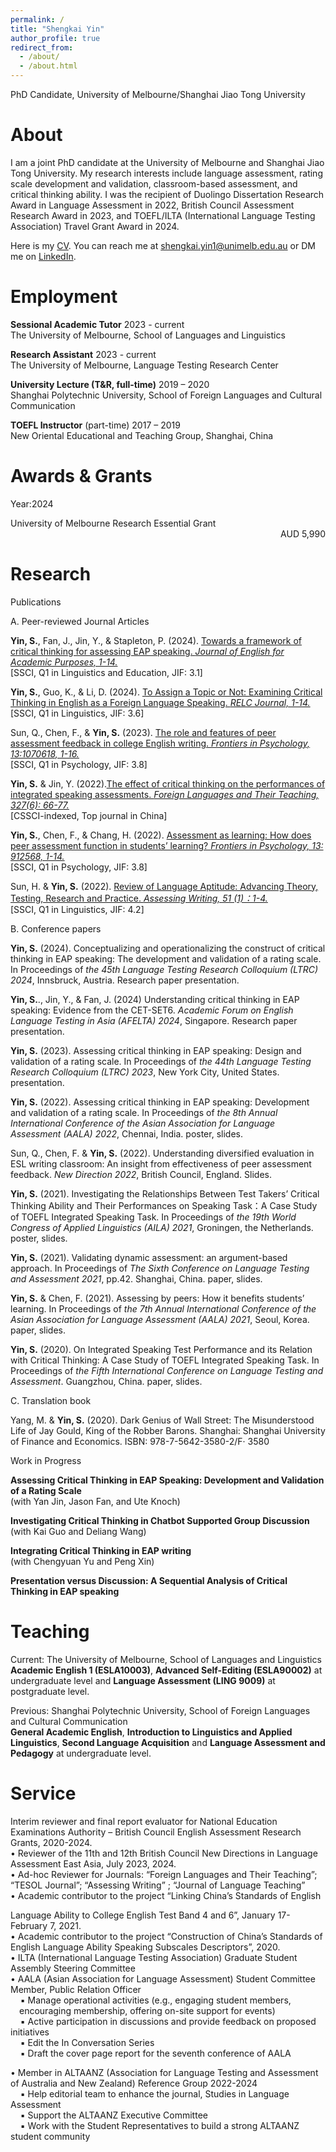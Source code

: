 ```yaml
---
permalink: /
title: "Shengkai Yin"
author_profile: true
redirect_from: 
  - /about/
  - /about.html
---
```


PhD Candidate, University of Melbourne/Shanghai Jiao Tong University

About
======

I am a joint PhD candidate at the University of Melbourne and Shanghai Jiao Tong University. My research interests include language assessment, rating scale
development and validation, classroom-based assessment, and critical thinking ability. I was the recipient of Duolingo Dissertation Research Award in Language Assessment in 2022, British Council Assessment Research Award in 2023, and TOEFL/ILTA (International Language Testing Association) Travel Grant Award in 2024.  
  
Here is my [CV](https://shengkaiyin.com/files/Shengkai-CV.pdf). You can reach me at shengkai.yin1@unimelb.edu.au or DM me on [LinkedIn](https://www.linkedin.com/in/shengkai-yin/).
  
Employment
======

**Sessional Academic Tutor**	2023 - current  
The University of Melbourne, School of Languages and Linguistics  
  
**Research Assistant** 	2023 - current  
The University of Melbourne, Language Testing Research Center  
  
**University Lecture (T&R, full-time)** 	2019 – 2020  
Shanghai Polytechnic University, School of Foreign Languages and Cultural Communication  
  
**TOEFL Instructor** (part-time)	2017 – 2019  
New Oriental Educational and Teaching Group, Shanghai, China  
  
Awards & Grants
======

[//]: # (| Year | Awards                                                                                                                                                                        |     Amount |)

[//]: # (|:-----|:------------------------------------------------------------------------------------------------------------------------------------------------------------------------------|-----------:|)

[//]: # (| 2024 | University of Melbourne Research Essential Grant                                                                                                                              |  AUD 5,990 |)

[//]: # (|      | TOEFL/ITLA Student Travel Grant                                                                                                                                               |  USD 2,500 |)

[//]: # (| 2023 | University of Melbourne Graduate Research in Arts Travel Scheme                                                                                                               |  AUD 1,500 |)

[//]: # (|      | Research and Graduate Studies Grant &#40;Languages and Linguistics&#41;                                                                                                               |  AUD 2,000 |)

[//]: # (|      | [**British Council Assessment Research Awards**]&#40;https://www.britishcouncil.org/exam/aptis/research/grants-and-awards/awards&#41;<sup>1</sup>                                     |  GBP 2,500 |)

[//]: # (|      | Graduate Researcher Prize Scholarship; Outstanding Student Award; First Prize, Shanghai Jiao Tong University Scholarship                                                      |  CNY 5,000 |)

[//]: # (| 2022 | [**Duolingo Dissertation Research Awards in Language Assessment**]&#40;https://blog.duolingo.com/p/905403ae-572f-431a-8bf6-ba5037f2ec85/&#41;<sup>2</sup>                             |  USD 6,000 |)

[//]: # (| 2020 | [**Seed Funding of Shanghai Jiao Tong University- The University of Melbourne Joint PhD Program &#40;Fellowship&#41; &#40;WH610160507/047&#41;**]&#40;https://go.unimelb.edu.au/7bo8&#41;<sup>3</sup> | AUD 20,000 |)

Year:2024  

University of Melbourne Research Essential Grant <span class="right-align">AUD 5,990</span>  

Research
======

Publications  
  
A. Peer-reviewed Journal Articles  
  
**Yin, S.**, Fan, J., Jin, Y., & Stapleton, P. (2024). [Towards a framework of critical thinking for assessing EAP speaking. *Journal of English for Academic Purposes, 1-14.*](https://doi.org/10.1016/j.jeap.2024.101426)  
[SSCI, Q1 in Linguistics and Education, JIF: 3.1]  

**Yin, S.**, Guo, K., & Li, D. (2024). [To Assign a Topic or Not: Examining Critical Thinking in English as a Foreign Language Speaking. *RELC Journal, 1-14.*](https://doi.org/10.1177/00336882231222651)  
[SSCI, Q1 in Linguistics, JIF: 3.6]  
  
Sun, Q., Chen, F., & **Yin, S.** (2023). [The role and features of peer assessment feedback in college English writing. *Frontiers in Psychology, 13:1070618, 1-16.*](https://doi.org/10.3389/fpsyg.2022.1070618)   
[SSCI, Q1 in Psychology, JIF: 3.8]  

**Yin, S.** & Jin, Y. (2022).[The effect of critical thinking on the performances of integrated speaking assessments. *Foreign Languages and Their Teaching, 327(6): 66-77.*](https://doi.org/10.13458/j.cnki.flatt.004905)  
[CSSCI-indexed, Top journal in China]  

**Yin, S.**, Chen, F., & Chang, H. (2022). [Assessment as learning: How does peer assessment function in students’ learning? *Frontiers in Psychology, 13: 912568, 1-14.*](https://doi.org/10.3389/fpsyg.2022.912568)  
[SSCI, Q1 in Psychology, JIF: 3.8]  
  
Sun, H. & **Yin, S.** (2022). [Review of Language Aptitude: Advancing Theory, Testing, Research and Practice. *Assessing Writing, 51 (1)：1-4.*](https://doi.org/10.1016/j.asw.2021.100588)  
[SSCI, Q1 in Linguistics, JIF: 4.2]  
  
B. Conference papers  
  
**Yin, S.** (2024). Conceptualizing and operationalizing the construct of critical thinking in EAP speaking: The development and validation of a rating scale. In Proceedings of *the 45th Language Testing Research Colloquium (LTRC) 2024*, Innsbruck, Austria. Research paper presentation.  
  
**Yin, S.**., Jin, Y., & Fan, J. (2024) Understanding critical thinking in EAP speaking: Evidence from the CET-SET6. *Academic Forum on English Language Testing in Asia (AFELTA) 2024*, Singapore. Research paper presentation.  
  
**Yin, S.** (2023). Assessing critical thinking in EAP speaking: Design and validation of a rating scale. In Proceedings of *the 44th Language Testing Research Colloquium (LTRC) 2023*, New York City, United States. presentation.  
  
**Yin, S.** (2022). Assessing critical thinking in EAP speaking: Development and validation of a rating scale. In Proceedings of *the 8th Annual International Conference of the Asian Association for Language Assessment (AALA) 2022*, Chennai, India. poster, slides.  
  
Sun, Q., Chen, F. & **Yin, S.** (2022). Understanding diversified evaluation in ESL writing classroom: An insight from effectiveness of peer assessment feedback. *New Direction 2022*, British Council, England. Slides.  
  
**Yin, S.** (2021). Investigating the Relationships Between Test Takers’ Critical Thinking Ability and Their Performances on Speaking Task：A Case Study of TOEFL Integrated Speaking Task. In Proceedings of *the 19th World Congress of Applied Linguistics (AILA) 2021*, Groningen, the Netherlands. poster, slides.  
  
**Yin, S.** (2021). Validating dynamic assessment: an argument-based approach. In Proceedings of *The Sixth Conference on Language Testing and Assessment 2021*, pp.42. Shanghai, China. paper, slides.  
  
**Yin, S.** & Chen, F. (2021). Assessing by peers: How it benefits students’ learning. In Proceedings of *the 7th Annual International Conference of the Asian Association for Language Assessment (AALA) 2021*, Seoul, Korea. paper, slides.  
  
**Yin, S.** (2020). On Integrated Speaking Test Performance and its Relation with Critical Thinking: A Case Study of TOEFL Integrated Speaking Task. In Proceedings of *the Fifth International Conference on Language Testing and Assessment*. Guangzhou, China. paper, slides.  
  
C. Translation book  
  
Yang, M. & **Yin, S.** (2020). Dark Genius of Wall Street: The Misunderstood Life of Jay Gould, King of the Robber Barons. Shanghai: Shanghai University of Finance and Economics. ISBN: 978-7-5642-3580-2/F· 3580  
  
Work in Progress  
  
**Assessing Critical Thinking in EAP Speaking: Development and Validation of a Rating Scale**  
(with Yan Jin, Jason Fan, and Ute Knoch)  
  
**Investigating Critical Thinking in Chatbot Supported Group Discussion**  
(with Kai Guo and Deliang Wang)  
  
**Integrating Critical Thinking in EAP writing**  
(with Chengyuan Yu and Peng Xin)  
  
**Presentation versus Discussion: A Sequential Analysis of Critical Thinking in EAP speaking**  

Teaching
======
Current: The University of Melbourne, School of Languages and Linguistics  
**Academic English 1 (ESLA10003)**, **Advanced Self-Editing (ESLA90002)** at undergraduate level and **Language Assessment (LING 9009)** at postgraduate level.  
  
Previous: Shanghai Polytechnic University, School of Foreign Languages and Cultural Communication  
**General Academic English**, **Introduction to Linguistics and Applied Linguistics**, **Second Language Acquisition** and **Language Assessment and Pedagogy** at undergraduate level.  
  

Service
======

Interim reviewer and final report evaluator for National Education Examinations Authority – British Council English Assessment Research Grants, 2020-2024.  
• Reviewer of the 11th and 12th British Council New Directions in Language Assessment East Asia, July 2023, 2024.  
• Ad-hoc Reviewer for Journals: “Foreign Languages and Their Teaching”; “TESOL Journal”; “Assessing Writing” ; “Journal of Language Teaching”  
• Academic contributor to the project “Linking China’s Standards of English  
  
Language Ability to College English Test Band 4 and 6”, January 17- February 7, 2021.   
• Academic contributor to the project “Construction of China’s Standards of English Language Ability Speaking Subscales Descriptors”, 2020.  
• ILTA (International Language Testing Association) Graduate Student Assembly Steering Committee  
• AALA (Asian Association for Language Assessment) Student Committee Member, Public Relation Officer
<span class="hanging-indent">&nbsp;&nbsp;&nbsp;&nbsp;▪ Manage operational activities (e.g., engaging student members, encouraging membership, offering on-site support for events)  </span>
&nbsp;&nbsp;&nbsp;&nbsp;▪ Active participation in discussions and provide feedback on proposed initiatives  
&nbsp;&nbsp;&nbsp;&nbsp;▪ Edit the In Conversation Series  
&nbsp;&nbsp;&nbsp;&nbsp;▪ Draft the cover page report for the seventh conference of AALA  
  
• Member in ALTAANZ (Association for Language Testing and Assessment of Australia and New Zealand) Reference Group 2022-2024  
&nbsp;&nbsp;&nbsp;&nbsp;▪ Help editorial team to enhance the journal, Studies in Language Assessment  
&nbsp;&nbsp;&nbsp;&nbsp;▪ Support the ALTAANZ Executive Committee  
&nbsp;&nbsp;&nbsp;&nbsp;▪ Work with the Student Representatives to build a strong ALTAANZ student community  

<style type="text/css">
.hanging-indent {
    padding-left: 1em;
    text-indent: -1em;
    display: block;
}
</style>

<style type="text/css">
.right-align {
    text-align: right;
    display: block;
}
</style>